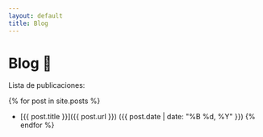 ```yaml
---
layout: default
title: Blog
---
```


# Blog 📝

Lista de publicaciones:

{% for post in site.posts %}
- [{{ post.title }}]({{ post.url }}) ({{ post.date | date: "%B %d, %Y" }})
{% endfor %}
